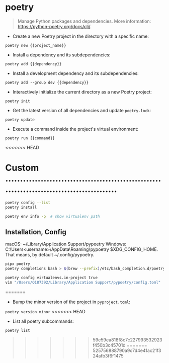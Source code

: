 # poetry

> Manage Python packages and dependencies.
> More information: <https://python-poetry.org/docs/cli/>.

- Create a new Poetry project in the directory with a specific name:

`poetry new {{project_name}}`

- Install a dependency and its subdependencies:

`poetry add {{dependency}}`

- Install a development dependency and its subdependencies:

`poetry add --group dev {{dependency}}`

- Interactively initialize the current directory as a new Poetry project:

`poetry init`

- Get the latest version of all dependencies and update `poetry.lock`:

`poetry update`

- Execute a command inside the project's virtual environment:

`poetry run {{command}}`

<<<<<<< HEAD


# Custom ...........................................................................................
```bash
poetry config --list
poetry install

poetry env info -p  # show virtualenv path

```

## Installation, Config
macOS: ~/Library/Application Support/pypoetry
Windows: C:\Users\<username>\AppData\Roaming\pypoetry
$XDG_CONFIG_HOME. That means, by default ~/.config/pypoetry.

```bash
pipx poetry
poetry completions bash > $(brew --prefix)/etc/bash_completion.d/poetry.bash-completion

poetry config virtualenvs.in-project true
vim "/Users/Q187392/Library/Application Support/pypoetry/config.toml"
```
=======
- Bump the minor version of the project in `pyproject.toml`:

`poetry version minor`
<<<<<<< HEAD

- List all poetry subcommands:

`poetry list`
>>>>>>> 59e59ea818f8c7c227993532923f450b3c45701d
=======
>>>>>>> 525756888790a9c7d4e41ac21f324afb3f6f1475
